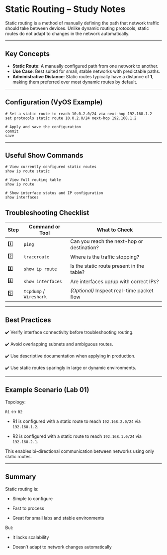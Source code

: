 #  Static Routing – Study Notes

Static routing is a method of manually defining the path that network traffic should take between devices. Unlike dynamic routing protocols, static routes do not adapt to changes in the network automatically.

---

##  Key Concepts

- **Static Route**: A manually configured path from one network to another.
- **Use Case**: Best suited for small, stable networks with predictable paths.
- **Administrative Distance**: Static routes typically have a distance of **1**, making them preferred over most dynamic routes by default.

---

##  Configuration (VyOS Example)

```
# Set a static route to reach 10.0.2.0/24 via next-hop 192.168.1.2
set protocols static route 10.0.2.0/24 next-hop 192.168.1.2

# Apply and save the configuration
commit
save
```

---

##  Useful Show Commands

```
# View currently configured static routes
show ip route static

# View full routing table
show ip route

# Show interface status and IP configuration
show interfaces
```

##  Troubleshooting Checklist

|  Step |  Command or Tool       |  What to Check                                |
|--------|--------------------------|-------------------------------------------------|
| 1️⃣     | `ping`                   | Can you reach the next-hop or destination?      |
| 2️⃣     | `traceroute`             | Where is the traffic stopping?                  |
| 3️⃣     | `show ip route`          | Is the static route present in the table?       |
| 4️⃣     | `show interfaces`        | Are interfaces up/up with correct IPs?          |
| 5️⃣     | `tcpdump` / `Wireshark` | *(Optional)* Inspect real-time packet flow      |

---

##  Best Practices

✔️ Verify interface connectivity before troubleshooting routing.

✔️ Avoid overlapping subnets and ambiguous routes.

✔️ Use descriptive documentation when applying in production.

✔️ Use static routes sparingly in large or dynamic environments.

---

##  Example Scenario (Lab 01)

Topology:

`R1` ↔️ `R2`

  - R1 is configured with a static route to reach `192.168.2.0/24` via `192.168.1.2`.

  - R2 is configured with a static route to reach `192.168.1.0/24` via `192.168.2.1`.

This enables bi-directional communication between networks using only static routes.

----

##  Summary

Static routing is:

  - Simple to configure

  - Fast to process

  - Great for small labs and stable environments

But:

  - It lacks scalability

  - Doesn’t adapt to network changes automatically













